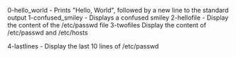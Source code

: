 0-hello_world - Prints "Hello, World", followed by a new line to the standard output
1-confused_smiley - Displays a confused smiley
2-hellofile - Display the content of the /etc/passwd file
3-twofiles Display the content of /etc/passwd and /etc/hosts


4-lastlines - Display the last 10 lines of /etc/passwd
